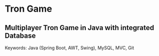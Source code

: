 # Tron Game

## Multiplayer Tron Game in Java with integrated Database

Keywords: Java (Spring Boot, AWT, Swing), MySQL, MVC, Git
